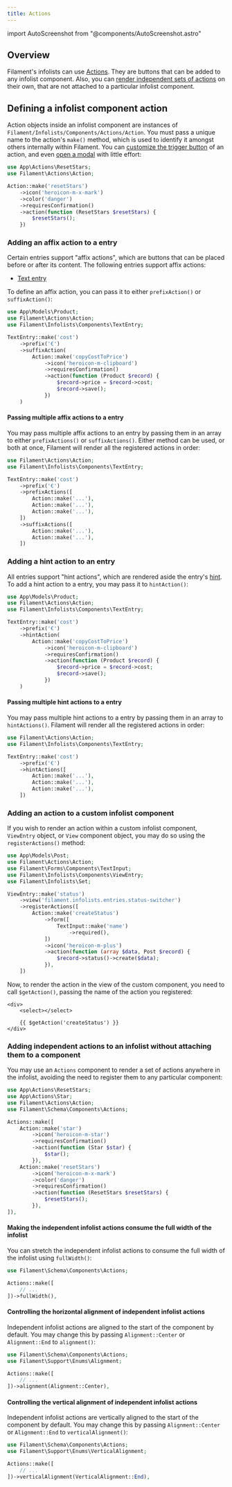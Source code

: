 ```yaml
---
title: Actions
---
```

import AutoScreenshot from "@components/AutoScreenshot.astro"

## Overview

Filament's infolists can use [Actions](../actions). They are buttons that can be added to any infolist component. Also, you can [render independent sets of actions](#adding-independent-actions-to-an-infolist-without-attaching-them-to-a-component) on their own, that are not attached to a particular infolist component.

## Defining a infolist component action

Action objects inside an infolist component are instances of `Filament/Infolists/Components/Actions/Action`. You must pass a unique name to the action's `make()` method, which is used to identify it amongst others internally within Filament. You can [customize the trigger button](../actions/trigger-button) of an action, and even [open a modal](../actions/modals) with little effort:

```php
use App\Actions\ResetStars;
use Filament\Actions\Action;

Action::make('resetStars')
    ->icon('heroicon-m-x-mark')
    ->color('danger')
    ->requiresConfirmation()
    ->action(function (ResetStars $resetStars) {
        $resetStars();
    })
```

### Adding an affix action to a entry

Certain entries support "affix actions", which are buttons that can be placed before or after its content. The following entries support affix actions:

- [Text entry](entries/text-entry)

To define an affix action, you can pass it to either `prefixAction()` or `suffixAction()`:

```php
use App\Models\Product;
use Filament\Actions\Action;
use Filament\Infolists\Components\TextEntry;

TextEntry::make('cost')
    ->prefix('€')
    ->suffixAction(
        Action::make('copyCostToPrice')
            ->icon('heroicon-m-clipboard')
            ->requiresConfirmation()
            ->action(function (Product $record) {
                $record->price = $record->cost;
                $record->save();
            })
    )
```

<AutoScreenshot name="infolists/entries/actions/suffix" alt="Text entry with suffix action" version="4.x" />

#### Passing multiple affix actions to a entry

You may pass multiple affix actions to an entry by passing them in an array to either `prefixActions()` or `suffixActions()`. Either method can be used, or both at once, Filament will render all the registered actions in order:

```php
use Filament\Actions\Action;
use Filament\Infolists\Components\TextEntry;

TextEntry::make('cost')
    ->prefix('€')
    ->prefixActions([
        Action::make('...'),
        Action::make('...'),
        Action::make('...'),
    ])
    ->suffixActions([
        Action::make('...'),
        Action::make('...'),
    ])
```

### Adding a hint action to an entry

All entries support "hint actions", which are rendered aside the entry's [hint](entries#adding-a-hint-next-to-the-label). To add a hint action to a entry, you may pass it to `hintAction()`:

```php
use App\Models\Product;
use Filament\Actions\Action;
use Filament\Infolists\Components\TextEntry;

TextEntry::make('cost')
    ->prefix('€')
    ->hintAction(
        Action::make('copyCostToPrice')
            ->icon('heroicon-m-clipboard')
            ->requiresConfirmation()
            ->action(function (Product $record) {
                $record->price = $record->cost;
                $record->save();
            })
    )
```

<AutoScreenshot name="infolists/entries/actions/hint" alt="Text entry with hint action" version="4.x" />

#### Passing multiple hint actions to a entry

You may pass multiple hint actions to a entry by passing them in an array to `hintActions()`. Filament will render all the registered actions in order:

```php
use Filament\Actions\Action;
use Filament\Infolists\Components\TextEntry;

TextEntry::make('cost')
    ->prefix('€')
    ->hintActions([
        Action::make('...'),
        Action::make('...'),
        Action::make('...'),
    ])
```

### Adding an action to a custom infolist component

If you wish to render an action within a custom infolist component, `ViewEntry` object, or `View` component object, you may do so using the `registerActions()` method:

```php
use App\Models\Post;
use Filament\Actions\Action;
use Filament\Forms\Components\TextInput;
use Filament\Infolists\Components\ViewEntry;
use Filament\Infolists\Set;

ViewEntry::make('status')
    ->view('filament.infolists.entries.status-switcher')
    ->registerActions([
        Action::make('createStatus')
            ->form([
                TextInput::make('name')
                    ->required(),
            ])
            ->icon('heroicon-m-plus')
            ->action(function (array $data, Post $record) {
                $record->status()->create($data);
            }),
    ])
```

Now, to render the action in the view of the custom component, you need to call `$getAction()`, passing the name of the action you registered:

```blade
<div>
    <select></select>
    
    {{ $getAction('createStatus') }}
</div>
```

### Adding independent actions to an infolist without attaching them to a component

You may use an `Actions` component to render a set of actions anywhere in the infolist, avoiding the need to register them to any particular component:

```php
use App\Actions\ResetStars;
use App\Actions\Star;
use Filament\Actions\Action;
use Filament\Schema\Components\Actions;

Actions::make([
    Action::make('star')
        ->icon('heroicon-m-star')
        ->requiresConfirmation()
        ->action(function (Star $star) {
            $star();
        }),
    Action::make('resetStars')
        ->icon('heroicon-m-x-mark')
        ->color('danger')
        ->requiresConfirmation()
        ->action(function (ResetStars $resetStars) {
            $resetStars();
        }),
]),
```

<AutoScreenshot name="infolists/layout/actions/independent/simple" alt="Independent actions" version="4.x" />

#### Making the independent infolist actions consume the full width of the infolist

You can stretch the independent infolist actions to consume the full width of the infolist using `fullWidth()`:

```php
use Filament\Schema\Components\Actions;

Actions::make([
    // ...
])->fullWidth(),
```

<AutoScreenshot name="infolists/layout/actions/independent/full-width" alt="Independent actions consuming the full width" version="4.x" />

#### Controlling the horizontal alignment of independent infolist actions

Independent infolist actions are aligned to the start of the component by default. You may change this by passing `Alignment::Center` or `Alignment::End` to `alignment()`:

```php
use Filament\Schema\Components\Actions;
use Filament\Support\Enums\Alignment;

Actions::make([
    // ...
])->alignment(Alignment::Center),
```

<AutoScreenshot name="infolists/layout/actions/independent/horizontally-aligned-center" alt="Independent actions horizontally aligned to the center" version="4.x" />

#### Controlling the vertical alignment of independent infolist actions

Independent infolist actions are vertically aligned to the start of the component by default. You may change this by passing `Alignment::Center` or `Alignment::End` to `verticalAlignment()`:

```php
use Filament\Schema\Components\Actions;
use Filament\Support\Enums\VerticalAlignment;

Actions::make([
    // ...
])->verticalAlignment(VerticalAlignment::End),
```

<AutoScreenshot name="infolists/layout/actions/independent/vertically-aligned-end" alt="Independent actions vertically aligned to the end" version="4.x" />
